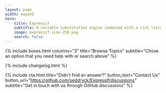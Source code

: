 ```yaml
---
layout: page
width: expand
hero:
    title: Expressif
    subtitle: A variable substitution engine combined with a rich library of predicates and functions.
    image: expressif-icon-256.png
    search: false
---
```


{% include boxes.html columns="3" title="Browse Topics" subtitle="Chose an option that you need help with or search above" %}

{% include changelog.html %}

{% include cta.html title="Didn't find an answer?" button_text="Contact Us" button_url="https://github.com/seddryck/Expressif/discussions" subtitle="Get in touch with us through GitHub discussions" %}